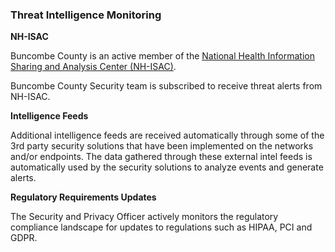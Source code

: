 ### Threat Intelligence Monitoring

**NH-ISAC**

Buncombe County is an active member of the [National Health Information Sharing and
Analysis Center (NH-ISAC)](https://nhisac.org/).

Buncombe County Security team is subscribed to receive threat alerts from NH-ISAC.

**Intelligence Feeds**

Additional intelligence feeds are received automatically through some of the 3rd
party security solutions that have been implemented on the networks and/or
endpoints. The data gathered through these external intel feeds is automatically
used by the security solutions to analyze events and generate alerts.

**Regulatory Requirements Updates**

The Security and Privacy Officer actively monitors the regulatory compliance
landscape for updates to regulations such as HIPAA, PCI and GDPR.
